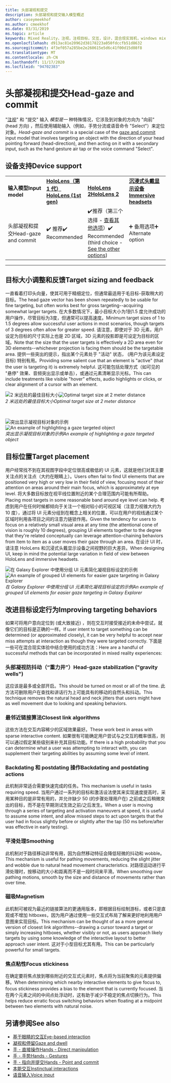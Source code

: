 ```yaml
---
title: 头部凝视和提交
description: 头部凝视和提交输入模型概述
author: caseymeekhof
ms.author: cmeekhof
ms.date: 03/31/2019
ms.topic: article
keywords: Mixed Reality，注视，注视目标，交互，设计，混合现实耳机，windows mixed Reality 耳机，虚拟现实耳机，HoloLens，MRTK，混合现实工具包，目标，焦点，平滑
ms.openlocfilehash: d913ac81e20962d38178223a050fdccfb51d8632
ms.sourcegitcommit: 4f3ef057a285be2e260615e5d6c41f00d15d08f8
ms.translationtype: MT
ms.contentlocale: zh-CN
ms.lasthandoff: 11/17/2020
ms.locfileid: "94702383"
---
```

# <a name="head-gaze-and-commit"></a><span data-ttu-id="4695f-104">头部凝视和提交</span><span class="sxs-lookup"><span data-stu-id="4695f-104">Head-gaze and commit</span></span>
<span data-ttu-id="4695f-105">"[注视](gaze-and-commit.md)" 和 "提交" 输入 _模型是一_ 种特殊情况，它涉及到对象的方向为 "向前" (head 方向) ，然后使用辅助输入（例如，手势分流或语音命令 "Select"）来定位对象。</span><span class="sxs-lookup"><span data-stu-id="4695f-105">_Head-gaze and commit_ is a special case of the [gaze and commit](gaze-and-commit.md) input model that involves targeting an object with the direction of your head pointing forward (head-direction), and then acting on it with a secondary input, such as the hand gesture air tap or the voice command "Select".</span></span> 

## <a name="device-support"></a><span data-ttu-id="4695f-106">设备支持</span><span class="sxs-lookup"><span data-stu-id="4695f-106">Device support</span></span>

<table>
    <colgroup>
    <col width="25%" />
    <col width="25%" />
    <col width="25%" />
    <col width="25%" />
    </colgroup>
    <tr>
        <td><span data-ttu-id="4695f-107"><strong>输入模型</strong></span><span class="sxs-lookup"><span data-stu-id="4695f-107"><strong>Input model</strong></span></span></td>
        <td><span data-ttu-id="4695f-108"><a href="../hololens-hardware-details.md"><strong>HoloLens（第 1 代）</strong></a></span><span class="sxs-lookup"><span data-stu-id="4695f-108"><a href="../hololens-hardware-details.md"><strong>HoloLens (1st gen)</strong></a></span></span></td>
        <td><span data-ttu-id="4695f-109"><a href="https://docs.microsoft.com/hololens/hololens2-hardware"><strong>HoloLens 2</strong></span><span class="sxs-lookup"><span data-stu-id="4695f-109"><a href="https://docs.microsoft.com/hololens/hololens2-hardware"><strong>HoloLens 2</strong></span></span></td>
        <td><span data-ttu-id="4695f-110"><a href="../discover/immersive-headset-hardware-details.md"><strong>沉浸式头戴显示设备</strong></a></span><span class="sxs-lookup"><span data-stu-id="4695f-110"><a href="../discover/immersive-headset-hardware-details.md"><strong>Immersive headsets</strong></a></span></span></td>
    </tr>
     <tr>
        <td><span data-ttu-id="4695f-111">头部凝视和提交</span><span class="sxs-lookup"><span data-stu-id="4695f-111">Head-gaze and commit</span></span></td>
        <td><span data-ttu-id="4695f-112">✔️ 推荐</span><span class="sxs-lookup"><span data-stu-id="4695f-112">✔️ Recommended</span></span></td>
        <td><span data-ttu-id="4695f-113">✔️推荐（第三个选择 - <a href="interaction-fundamentals.md">查看其他选项</a>）</span><span class="sxs-lookup"><span data-stu-id="4695f-113">✔️ Recommended (third choice - <a href="interaction-fundamentals.md">See the other options</a>)</span></span></td>
        <td><span data-ttu-id="4695f-114">➕ 备用选项</span><span class="sxs-lookup"><span data-stu-id="4695f-114">➕ Alternate option</span></span></td>
    </tr>
</table>

---

## <a name="target-sizing-and-feedback"></a><span data-ttu-id="4695f-115">目标大小调整和反馈</span><span class="sxs-lookup"><span data-stu-id="4695f-115">Target sizing and feedback</span></span>
<span data-ttu-id="4695f-116">一直看着打印头向量，使其可用于精细定位，但通常最适用于毛目标-获取稍大的目标。</span><span class="sxs-lookup"><span data-stu-id="4695f-116">The head gaze vector has been shown repeatedly to be usable for fine targeting, but often works best for gross targeting--acquiring somewhat larger targets.</span></span> <span data-ttu-id="4695f-117">在大多数情况下，最小目标大小为1到1.5 度允许成功的用户操作，尽管目标为3度，但通常可以提高速度。</span><span class="sxs-lookup"><span data-stu-id="4695f-117">Minimum target sizes of 1 to 1.5 degrees allow successful user actions in most scenarios, though targets of 3 degrees often allow for greater speed.</span></span> <span data-ttu-id="4695f-118">请注意，即使对于 3D 元素，用户设定为目标的尺寸实际上也是 2D 区域，3D 元素的投影即是可设定为目标的区域。</span><span class="sxs-lookup"><span data-stu-id="4695f-118">Note that the size that the user targets is effectively a 2D area even for 3D elements--whichever projection is facing them should be the targetable area.</span></span> <span data-ttu-id="4695f-119">提供一些突出的提示，指出某个元素处于 "活动" 状态， (用户为该元素设定目标) 特别有用。</span><span class="sxs-lookup"><span data-stu-id="4695f-119">Providing some salient cue that an element is "active" (that the user is targeting it) is extremely helpful.</span></span> <span data-ttu-id="4695f-120">这可能包括处理方式（如可见的 "悬停" 效果、音频突出显示或单击），或通过元素清晰显示光标。</span><span class="sxs-lookup"><span data-stu-id="4695f-120">This can include treatments like visible "hover" effects, audio highlights or clicks, or clear alignment of a cursor with an element.</span></span>

<span data-ttu-id="4695f-121">![2 米远处的最佳目标大小](images/gazetargeting-size-1000px.jpg)</span><span class="sxs-lookup"><span data-stu-id="4695f-121">![Optimal target size at 2 meter distance](images/gazetargeting-size-1000px.jpg)</span></span><br>
<span data-ttu-id="4695f-122">*2 米远处的最佳目标大小*</span><span class="sxs-lookup"><span data-stu-id="4695f-122">*Optimal target size at 2 meter distance*</span></span>

<br>

<span data-ttu-id="4695f-123">![突出显示凝视目标对象的示例](images/gazetargeting-highlighting-940px.jpg)</span><span class="sxs-lookup"><span data-stu-id="4695f-123">![An example of highlighting a gaze targeted object](images/gazetargeting-highlighting-940px.jpg)</span></span><br>
<span data-ttu-id="4695f-124">*突出显示凝视目标对象的示例*</span><span class="sxs-lookup"><span data-stu-id="4695f-124">*An example of highlighting a gaze targeted object*</span></span>

## <a name="target-placement"></a><span data-ttu-id="4695f-125">目标位置</span><span class="sxs-lookup"><span data-stu-id="4695f-125">Target placement</span></span>
<span data-ttu-id="4695f-126">用户经常找不到在其视图字段中定位很高或极低的 UI 元素，这就是他们对其主要关注点的关注点（大约在眼睛上）。</span><span class="sxs-lookup"><span data-stu-id="4695f-126">Users often fail to find UI elements that are positioned very high or very low in their field of view, focusing most of their attention on areas around their main focus, which is approximately at eye level.</span></span> <span data-ttu-id="4695f-127">将大多数目标放在视平线位置附近的某个合理范围内可能有所帮助。</span><span class="sxs-lookup"><span data-stu-id="4695f-127">Placing most targets in some reasonable band around eye level can help.</span></span> <span data-ttu-id="4695f-128">考虑到用户在任何时候都倾向于关注一个相对较小的可视区域（注意力视锥大约为 10 度），通过将 UI 元素分组到在概念上相关的位置，可以在用户的视线通过某个区域时利用各项目之间的注意力链锁作用。</span><span class="sxs-lookup"><span data-stu-id="4695f-128">Given the tendency for users to focus on a relatively small visual area at any time (the attentional cone of vision is roughly 10 degrees), grouping UI elements together to the degree that they're related conceptually can leverage attention-chaining behaviors from item to item as a user moves their gaze through an area.</span></span> <span data-ttu-id="4695f-129">在设计 UI 时，请注意 HoloLens 和沉浸式头戴显示设备之间视野的巨大差异。</span><span class="sxs-lookup"><span data-stu-id="4695f-129">When designing UI, keep in mind the potential large variation in field of view between HoloLens and immersive headsets.</span></span>

<span data-ttu-id="4695f-130">![在 Galaxy Explorer 中使用分组 UI 元素简化凝视目标设定的示例](images/gazetargeting-grouping-1000px.jpg)</span><span class="sxs-lookup"><span data-stu-id="4695f-130">![An example of grouped UI elements for easier gaze targeting in Galaxy Explorer](images/gazetargeting-grouping-1000px.jpg)</span></span><br>
<span data-ttu-id="4695f-131">*在 Galaxy Explorer 中使用分组 UI 元素简化凝视目标设定的示例*</span><span class="sxs-lookup"><span data-stu-id="4695f-131">*An example of grouped UI elements for easier gaze targeting in Galaxy Explorer*</span></span>

## <a name="improving-targeting-behaviors"></a><span data-ttu-id="4695f-132">改进目标设定行为</span><span class="sxs-lookup"><span data-stu-id="4695f-132">Improving targeting behaviors</span></span>
<span data-ttu-id="4695f-133">如果可将用户意向定位到 (或大致接近) ，则在交互时接受接近的未命中尝试，就像它们的目标是正确的一样。</span><span class="sxs-lookup"><span data-stu-id="4695f-133">If user intent to target something can be determined (or approximated closely), it can be very helpful to accept near miss attempts at interaction as though they were targeted correctly.</span></span> <span data-ttu-id="4695f-134">下面是一些可在混合现实体验中结合使用的成功方法：</span><span class="sxs-lookup"><span data-stu-id="4695f-134">Here are a handful of successful methods that can be incorporated in mixed reality experiences:</span></span>

### <a name="head-gaze-stabilization-gravity-wells"></a><span data-ttu-id="4695f-135">头部凝视防抖动（“重力井”）</span><span class="sxs-lookup"><span data-stu-id="4695f-135">Head-gaze stabilization ("gravity wells")</span></span>
<span data-ttu-id="4695f-136">这应该是最多或全部开启。</span><span class="sxs-lookup"><span data-stu-id="4695f-136">This should be turned on most or all of the time.</span></span> <span data-ttu-id="4695f-137">此方法可删除用户在查找和讲话行为上可能具有的移动的自然头和抖动。</span><span class="sxs-lookup"><span data-stu-id="4695f-137">This technique removes the natural head and neck jitters that users might have as well movement due to looking and speaking behaviors.</span></span>

### <a name="closest-link-algorithms"></a><span data-ttu-id="4695f-138">最邻近链接算法</span><span class="sxs-lookup"><span data-stu-id="4695f-138">Closest link algorithms</span></span>
<span data-ttu-id="4695f-139">这些方法在交互内容稀少的区域效果最好。</span><span class="sxs-lookup"><span data-stu-id="4695f-139">These work best in areas with sparse interactive content.</span></span> <span data-ttu-id="4695f-140">如果很有可能确定用户尝试与之交互的概率很高，则可以通过假定某些级别来补充其目标功能。</span><span class="sxs-lookup"><span data-stu-id="4695f-140">If there is a high probability that you can determine what a user was attempting to interact with, you can supplement their targeting abilities by assuming some level of intent.</span></span>

### <a name="backdating-and-postdating-actions"></a><span data-ttu-id="4695f-141">Backdating 和 postdating 操作</span><span class="sxs-lookup"><span data-stu-id="4695f-141">Backdating and postdating actions</span></span>
<span data-ttu-id="4695f-142">此机制非常适合需要快速完成的任务。</span><span class="sxs-lookup"><span data-stu-id="4695f-142">This mechanism is useful in tasks requiring speed.</span></span> <span data-ttu-id="4695f-143">当用户通过一系列的目标和激活设法使其来实现速度提高时，采用某种目的是非常有用的，并允许缺少 50 (的步骤处理用户在) 之前或之后稍微突出的目标，而不是在早期测试生效之前/之后发生。</span><span class="sxs-lookup"><span data-stu-id="4695f-143">When a user is moving through a series of targeting and activation maneuvers at speed, it is useful to assume some intent, and allow missed steps to act upon targets that the user had in focus slightly before or slightly after the tap (50 ms before/after was effective in early testing).</span></span>

### <a name="smoothing"></a><span data-ttu-id="4695f-144">平滑处理</span><span class="sxs-lookup"><span data-stu-id="4695f-144">Smoothing</span></span>
<span data-ttu-id="4695f-145">此机制对于路径移动非常有用，因为自然移动特征会降低轻微的抖动和 wobble。</span><span class="sxs-lookup"><span data-stu-id="4695f-145">This mechanism is useful for pathing movements, reducing the slight jitter and wobble due to natural head movement characteristics.</span></span> <span data-ttu-id="4695f-146">对路径运动进行平滑处理时，按移动的大小和距离而不是一段时间来平滑。</span><span class="sxs-lookup"><span data-stu-id="4695f-146">When smoothing over pathing motions, smooth by the size and distance of movements rather than over time.</span></span>

### <a name="magnetism"></a><span data-ttu-id="4695f-147">磁吸</span><span class="sxs-lookup"><span data-stu-id="4695f-147">Magnetism</span></span>
<span data-ttu-id="4695f-148">此机制可被视为最近的链接算法的更通用版本，即根据目标绘制游标，或者只是直观或不增加 hitboxes，因为用户通过使用一些交互式布局了解来更好地利用用户意图来实现目标。</span><span class="sxs-lookup"><span data-stu-id="4695f-148">This mechanism can be thought of as a more general version of closest link algorithms--drawing a cursor toward a target or simply increasing hitboxes, whether visibly or not, as users approach likely targets by using some knowledge of the interactive layout to better approach user intent.</span></span> <span data-ttu-id="4695f-149">这对于小型目标尤其有用。</span><span class="sxs-lookup"><span data-stu-id="4695f-149">This can be particularly powerful for small targets.</span></span>

### <a name="focus-stickiness"></a><span data-ttu-id="4695f-150">焦点粘性</span><span class="sxs-lookup"><span data-stu-id="4695f-150">Focus stickiness</span></span>
<span data-ttu-id="4695f-151">在确定要将焦点放到哪些附近的交互式元素时，焦点将为当前聚焦的元素提供偏移。</span><span class="sxs-lookup"><span data-stu-id="4695f-151">When determining which nearby interactive elements to give focus to, focus stickiness provides a bias to the element that is currently focused.</span></span> <span data-ttu-id="4695f-152">当在两个元素之间的中间点处浮动时，这有助于减少不稳定的焦点切换行为。</span><span class="sxs-lookup"><span data-stu-id="4695f-152">This helps reduce erratic focus switching behaviors when floating at a midpoint between two elements with natural noise.</span></span>


## <a name="see-also"></a><span data-ttu-id="4695f-153">另请参阅</span><span class="sxs-lookup"><span data-stu-id="4695f-153">See also</span></span>
* [<span data-ttu-id="4695f-154">基于眼睛的交互</span><span class="sxs-lookup"><span data-stu-id="4695f-154">Eye-based interaction</span></span>](eye-gaze-interaction.md)
* [<span data-ttu-id="4695f-155">凝视和停留</span><span class="sxs-lookup"><span data-stu-id="4695f-155">Gaze and dwell</span></span>](gaze-and-dwell.md)
* [<span data-ttu-id="4695f-156">手 - 直接操作</span><span class="sxs-lookup"><span data-stu-id="4695f-156">Hands - Direct manipulation</span></span>](direct-manipulation.md)
* [<span data-ttu-id="4695f-157">手 - 手势</span><span class="sxs-lookup"><span data-stu-id="4695f-157">Hands - Gestures</span></span>](gaze-and-commit.md#composite-gestures)
* [<span data-ttu-id="4695f-158">手 - 指向并提交</span><span class="sxs-lookup"><span data-stu-id="4695f-158">Hands - Point and commit</span></span>](point-and-commit.md)
* [<span data-ttu-id="4695f-159">本能交互</span><span class="sxs-lookup"><span data-stu-id="4695f-159">Instinctual interactions</span></span>](interaction-fundamentals.md)
* [<span data-ttu-id="4695f-160">语音输入</span><span class="sxs-lookup"><span data-stu-id="4695f-160">Voice input</span></span>](voice-input.md)



